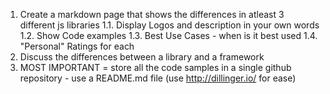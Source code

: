 1. Create a markdown page that shows the differences in atleast 3 different js libraries
1.1. Display Logos and description in your own words
1.2. Show Code examples
1.3. Best Use Cases - when is it best used
1.4. "Personal" Ratings for each  
2. Discuss the differences between a library and a framework
3. MOST IMPORTANT = store all the code samples in a single github repository - use a README.md file (use http://dillinger.io/ for ease)


